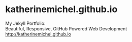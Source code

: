 katherinemichel.github.io
=========================
My Jekyll Portfolio: <br>
Beautiful, Responsive, GitHub Powered Web Development <br>
http://katherinemichel.github.io



